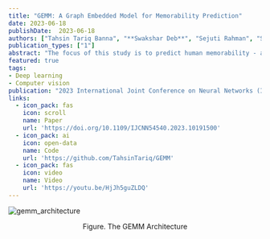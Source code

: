 ```yaml
---
title: "GEMM: A Graph Embedded Model for Memorability Prediction"
date: 2023-06-18
publishDate:  2023-06-18
authors: ["Tahsin Tariq Banna", "**Swakshar Deb**", "Sejuti Rahman", "Shafin Rahman"]
publication_types: ["1"]
abstract: "The focus of this study is to predict human memorability - a person's ability to remember previously seen images or objects. Although recent works have employed deep learning-based approaches to address the problem, they do not utilize spatial structural information within the images. This work investigates Graph Convolutional Networks (GCNs) and Graph Attention Networks (GATs) to approach the problem. The object-centric features within the images are extracted using deep CNN-based models, which contain the structural information of the image. A generic baseline model is created and improved upon iteratively through structural data by constructing graphs and attention mechanisms on the graph edge connections. The constructed graph nodes represent the objects within the image, and the edge connections between the nodes represent the spatial relation to the objects. These graph embeddings are used to train our proposed Graph Embedded Memorability Model (GEMM), which shows significant improvements from the baseline as the attention improves the edge connections of the graph nodes. The model is then evaluated on the LaMem, SUN memorability, and FIGRIM datasets. Although existing state-of-the-art models perform well on one or two datasets, the proposed model generalizes over all three datasets with a Spearman's rank correlation of 0.71 on LaMem, 0.69 on SUN memorability, and 0.59 on the FIGRIM dataset. This model achieves a new state-of-the-art performance compared to the existing literature."
featured: true
tags:
- Deep learning
- Computer vision
publication: "2023 International Joint Conference on Neural Networks (IJCNN)"
links:
  - icon_pack: fas
    icon: scroll
    name: Paper
    url: 'https://doi.org/10.1109/IJCNN54540.2023.10191500'
  - icon_pack: ai
    icon: open-data
    name: Code
    url: 'https://github.com/TahsinTariq/GEMM'
  - icon_pack: fas
    icon: video
    name: Video
    url: 'https://youtu.be/HjJh5guZLDQ'
---
```


![gemm_architecture](https://user-images.githubusercontent.com/62146852/232325513-e9de077e-49d3-4ce0-b090-6360054c55ca.png)
<p style="text-align:center"> Figure. The GEMM Architecture </p>